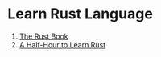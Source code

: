# Learn Rust Language

1. [The Rust Book](rust_book)
1. [A Half-Hour to Learn Rust](https://fasterthanli.me/articles/a-half-hour-to-learn-rust)

